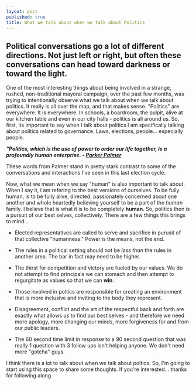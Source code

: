 ```yaml
---
layout: post
published: true
title: What we talk about when we talk about Politics
---
```


## Political conversations go a lot of different directions. Not just left or right, but often these conversations can head toward darkness or toward the light.

One of the most interesting things about being involved in a strange, rushed, non-traditional mayoral campaign, over the past few months, was trying to intentionally observe what we talk about when we talk about politics. It really is all over the map, and that makes sense. "Politics" are everywhere. It is everywhere. In schools, a boardroom, the pulpit, alive at our kitchen table and even in our city halls - politics is all around us. So, first, its important to say when I talk about politics I am specifically talking about politics related to governance. Laws, elections, people... especially people.

_**"Politics, which is the use of power to order our life together, is a profoundly human enterprise. - [Parker Palmer](http://www.couragerenewal.org/parker/)**_

These words from Palmer stand in pretty stark contrast to some of the conversations and interactions I've seen in this last election cycle. 

Now, what we mean when we say "human" is also important to talk about. When I say it, I am refering to the best versions of ourselves. To be fully human, is to be fully alive, directed, passionately concerned about one another and whole heartedly believing yourself to be a part of the _human_ family. I believe that is what it is to be completely **human**. So, politics then is a pursuit of our best selves, collectively. There are a few things this brings to mind... 

- Elected representatives are called to serve and sacrifice in purusit of that collective "humanness." Power is the means, not the end.

- The rules in a political setting should not be _less than_ the rules in another  area. The bar in fact may need to be higher. 

- The thirst for competition and victory are fueled by our values. We do not attempt to find principals we can stomach and then attempt to regurgitate as values so that we can **win**.

- Those involved in poltics are responsible for creating an environment that is more inclusive and inviting to the body they represent. 

- Disagreement, conflict and the art of the respectful back and forth are exactly what allows us to find our best selves - and therefore we need more apology, more changing our minds, more forgiveness for and from our public leaders. 

- The 60 second time limit in response to a 90 second question that was really 1 question with 3 follow ups isn't helping anyone. We don't need more "gotcha" guys. 

I think there is a lot to talk about when we talk about poltics. So, I'm going to start using this space to share some thoughts. If you're interested... thanks for following along.

